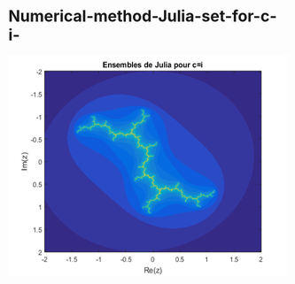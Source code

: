 # Numerical-method-Julia-set-for-c-i-



<p align="center">
<img src="https://github.com/gipi333/Numerical-method-Julia-set-for-c-i-/blob/main/Julia_set_c_equal_i.png" width="600" height="400">
</p>
